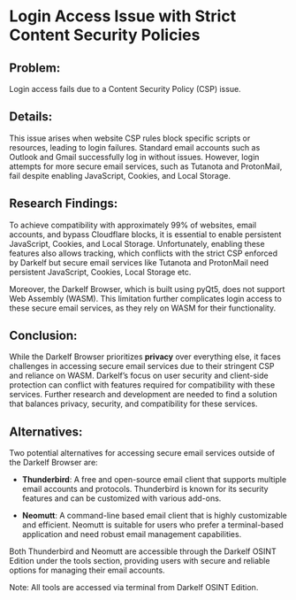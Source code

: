 # Login Access Issue with Strict Content Security Policies

## Problem:
Login access fails due to a Content Security Policy (CSP) issue.

## Details:
This issue arises when website CSP rules block specific scripts or resources, leading to login failures. Standard email accounts such as Outlook and Gmail successfully log in without issues. However, login attempts for more secure email services, such as Tutanota and ProtonMail, fail despite enabling JavaScript, Cookies, and Local Storage.

## Research Findings:
To achieve compatibility with approximately 99% of websites, email accounts, and bypass Cloudflare blocks, it is essential to enable persistent JavaScript, Cookies, and Local Storage. Unfortunately, enabling these features also allows tracking, which conflicts with the strict CSP enforced by Darkelf but secure email services like Tutanota and ProtonMail need persistent JavaScript, Cookies, Local Storage etc.

Moreover, the Darkelf Browser, which is built using pyQt5, does not support Web Assembly (WASM). This limitation further complicates login access to these secure email services, as they rely on WASM for their functionality.

## Conclusion:
While the Darkelf Browser prioritizes **privacy** over everything else, it faces challenges in accessing secure email services due to their stringent CSP and reliance on WASM. Darkelf’s focus on user security and client-side protection can conflict with features required for compatibility with these services. Further research and development are needed to find a solution that balances privacy, security, and compatibility for these services.

## Alternatives:
Two potential alternatives for accessing secure email services outside of the Darkelf Browser are:

- **Thunderbird**: A free and open-source email client that supports multiple email accounts and protocols. Thunderbird is known for its security features and can be customized with various add-ons.

- **Neomutt**: A command-line based email client that is highly customizable and efficient. Neomutt is suitable for users who prefer a terminal-based application and need robust email management capabilities.

Both Thunderbird and Neomutt are accessible through the Darkelf OSINT Edition under the tools section, providing users with secure and reliable options for managing their email accounts.

Note: All tools are accessed via terminal from Darkelf OSINT Edition.
